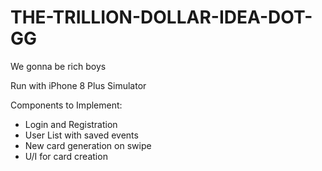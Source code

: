 # THE-TRILLION-DOLLAR-IDEA-DOT-GG
We gonna be rich boys

Run with iPhone 8 Plus Simulator

Components to Implement:
<ul>
<li>Login and Registration</li>
<li>User List with saved events</li>
<li>New card generation on swipe</li>
<li>U/I for card creation</li>
</ul>
